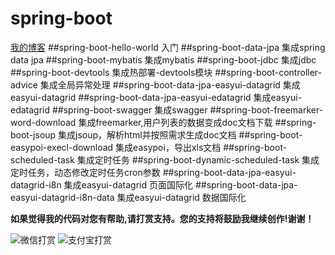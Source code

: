 # spring-boot
[我的博客](http://blog.csdn.net/je_ge "JE-GE的浆糊") 
##spring-boot-hello-world	     	入门
##spring-boot-data-jpa	    		集成spring data jpa
##spring-boot-mybatis	    		集成mybatis
##spring-boot-jdbc	        		集成jdbc
##spring-boot-devtools	    		集成热部署-devtools模块
##spring-boot-controller-advice     集成全局异常处理
##spring-boot-data-jpa-easyui-datagrid  集成easyui-datagrid
##spring-boot-data-jpa-easyui-edatagrid  集成easyui-edatagrid
##spring-boot-swagger  集成swagger
##spring-boot-freemarker-word-download 集成freemarker,用户列表的数据变成doc文档下载
##spring-boot-jsoup 集成jsoup，解析html并按照需求生成doc文档
##spring-boot-easypoi-execl-download 集成easypoi，导出xls文档
##spring-boot-scheduled-task 集成定时任务
##spring-boot-dynamic-scheduled-task 集成定时任务，动态修改定时任务cron参数
##spring-boot-data-jpa-easyui-datagrid-i8n  集成easyui-datagrid 页面国际化
##spring-boot-data-jpa-easyui-datagrid-i8n-data  集成easyui-datagrid 数据国际化


**如果觉得我的代码对您有帮助,请打赏支持。您的支持将鼓励我继续创作!谢谢！**


![](http://img.blog.csdn.net/20161120140715209 "微信打赏")
![](http://img.blog.csdn.net/20161120140741975 "支付宝打赏")
